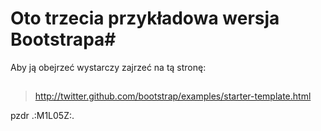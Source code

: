 # Oto trzecia przykładowa wersja Bootstrapa#
Aby ją obejrzeć wystarczy zajrzeć na tą stronę:
##
> http://twitter.github.com/bootstrap/examples/starter-template.html <br>

pzdr .:M1L05Z:.


